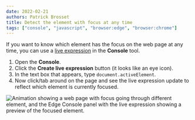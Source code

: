 ```yaml
---
date: 2022-02-21
authors: Patrick Brosset
title: Detect the element with focus at any time
tags: ["console", "javascript", "browser:edge", "browser:chrome"]
---
```

If you want to know which element has the focus on the web page at any time, you can use a [live expression](./live-expressions.md) in the **Console** tool.

1. Open the **Console**.
1. Click the **Create live expression** button (it looks like an eye icon).
1. In the text box that appears, type `document.activeElement`.
1. Now click/tab around on the page and see the live expression update to reflect which element is currently focused.

![Animation showing a web page with focus going through different element, and the Edge Console panel with the live expression showing a preview of the focused element.](../../assets/img/track-focused-element.gif)
